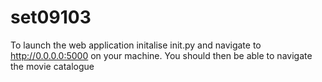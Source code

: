 # set09103
To launch the web application initalise init.py and navigate to http://0.0.0.0:5000 on your machine. 
You should then be able to navigate the movie catalogue
